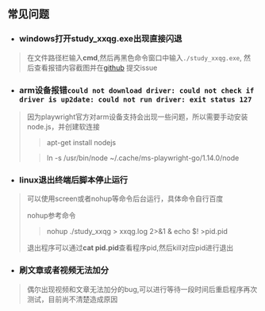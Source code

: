 ## 常见问题

+ ### windows打开**study_xxqg.exe**出现直接闪退
> 在文件路径栏输入**cmd**,然后再黑色命令窗口中输入```./study_xxqg.exe```,
> 然后查看报错内容截图并在[github](https://github.com/johlanse/study_xxqg/issues) 提交issue


+ ### arm设备报错```could not download driver: could not check if driver is up2date: could not run driver: exit status 127```

>因为playwright官方对arm设备支持会出现一些问题，所以需要手动安装node.js，并创建软连接
> 
> > apt-get install nodejs
> 
> > ln -s /usr/bin/node ~/.cache/ms-playwright-go/1.14.0/node

+ ### linux退出终端后脚本停止运行
> 可以使用screen或者nohup等命令后台运行，具体命令自行百度
> 
> nohup参考命令
> > nohup ./study_xxqg > xxqg.log 2>&1 & echo $! >pid.pid
>
> 退出程序可以通过**cat pid.pid**查看程序pid,然后kill对应pid进行退出

+ ### 刷文章或者视频无法加分
> 偶尔出现视频和文章无法加分的bug,可以进行等待一段时间后重启程序再次测试，目前尚不清楚造成原因